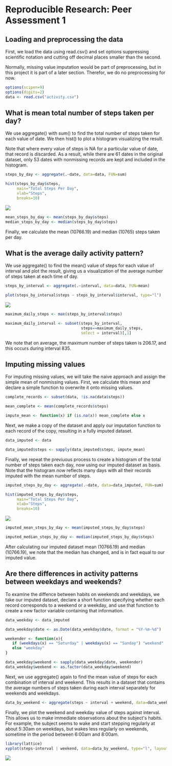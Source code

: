 # Reproducible Research: Peer Assessment 1


## Loading and preprocessing the data

First, we load the data using read.csv() and set options suppressing scientific notation and cutting off decimal places smaller than the second.

Normally, missing value imputation would be part of preprocessing, but in this project it is part of a later section.  Therefor, we do no preprocessing for now.


```r
options(scipen=9)
options(digits=2)
data <- read.csv("activity.csv")
```


## What is mean total number of steps taken per day?

We use aggregate() with sum() to find the total number of steps taken for each value of date.  We then hist() to plot a histogram visualizing the result.

Note that where every value of steps is NA for a particular value of date, that record is discarded.  As a result, while there are 61 dates in the original dataset, only 53 dates with nonmissing records are kept and included in the histogram.


```r
steps_by_day <- aggregate(.~date, data=data, FUN=sum)

hist(steps_by_day$steps,
     main="Total Steps Per Day",
     xlab="Steps",
     breaks=10)
```

![](PA1_template_files/figure-html/unnamed-chunk-2-1.png) 

```r
mean_steps_by_day <- mean(steps_by_day$steps)
median_steps_by_day <- median(steps_by_day$steps)
```

Finally, we calculate the mean (10766.19) and median (10765) steps taken per day.

## What is the average daily activity pattern?

We use aggregate() to find the mean() value of steps for each value of interval and plot the result, giving us a visualization of the average number of steps taken at each time of day.


```r
steps_by_interval <- aggregate(.~interval, data=data, FUN=mean)

plot(steps_by_interval$steps ~ steps_by_interval$interval, type="l")
```

![](PA1_template_files/figure-html/unnamed-chunk-3-1.png) 

```r
maximum_daily_steps <- max(steps_by_interval$steps)

maximum_daily_interval <- subset(steps_by_interval,
                                 steps==maximum_daily_steps,
                                 select = interval)[,1]
```


We note that on average, the maximum number of steps taken is 206.17, and this occurs during interval 835.

## Imputing missing values

For imputing missing values, we will take the naive approach and assign the simple mean of nonmissing values.  First, we calculate this mean and declare a simple function to overwrite it onto missing values.


```r
complete_records <- subset(data, !is.na(data$steps))

mean_complete <- mean(complete_records$steps)

impute_mean <- function(x) if (is.na(x)) mean_complete else x
```


Next, we make a copy of the dataset and apply our imputation function to each record of the copy, resulting in a fully imputed dataset.


```r
data_imputed <- data

data_imputed$steps <- sapply(data_imputed$steps, impute_mean)
```


Finally, we repeat the previuous process to create a histogram of the total number of steps taken each day, now using our imputed dataset as basis.  Note that the histogram now reflects many days with all their records imputed with the mean number of steps.


```r
imputed_steps_by_day <- aggregate(.~date, data=data_imputed, FUN=sum)

hist(imputed_steps_by_day$steps,
     main="Total Steps Per Day",
     xlab="Steps",
     breaks=10)
```

![](PA1_template_files/figure-html/unnamed-chunk-6-1.png) 

```r
imputed_mean_steps_by_day <- mean(imputed_steps_by_day$steps)

imputed_median_steps_by_day <- median(imputed_steps_by_day$steps)
```


After calculating our imputed dataset mean (10766.19) and median (10766.19), we note that the median has changed, and is in fact equal to our imputed value.

## Are there differences in activity patterns between weekdays and weekends?

To examine the diffence between habits on weekends and weekdays, we take our imputed dataset, declare a short function specifying whether each record corresponds to a weekend or a weekday, and use that function to create a new factor variable containing that information.


```r
data_weekday <- data_imputed

data_weekday$date <- as.Date(data_weekday$date, format = "%Y-%m-%d")

weekender <- function(x){
   if (weekdays(x) == "Saturday" | weekdays(x) == "Sunday") "weekend"
   else "weekday"
}

data_weekday$weekend <- sapply(data_weekday$date, weekender)
data_weekday$weekend <- as.factor(data_weekday$weekend)
```

Next, we use aggregate() again to find the mean value of steps for each combination of interval and weekend.  This results in a dataset that contains the average numbers of steps taken during each interval separately for weekends and weekdays.


```r
data_by_weekend <- aggregate(steps ~ interval + weekend, data=data_weekday, FUN=mean)
```


Finally, we plot the weekend and weekday value of steps against interval.  This allows us to make immediate observations about the subject's habits.  For example, the subject seems to wake and start stepping regularly at about 5:30am on weekdays, but wakes less regularly on weekends, sometime in the period between 6:00am and 8:00am.

```r
library(lattice)
xyplot(steps~interval | weekend, data=data_by_weekend, type="l", layout=c(1,2))
```

![](PA1_template_files/figure-html/unnamed-chunk-9-1.png) 
